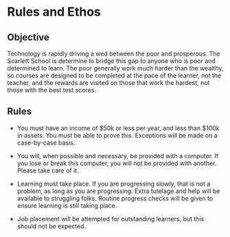 # Rules and Ethos

## Objective

Technology is rapidly driving a wed between the poor and prosperous. The
Scarlett School is determine to bridge this gap to anyone who is poor and
determined to learn. The poor generally work much harder than the wealthy, so
courses are designed to be completed at the pace of the learner, not the
teacher, and the rewards are visited on those that work the hardest, not those
with the best test scores.

## Rules

- You must have an income of $50k or less per year, and less than $100k in
  assets. You must be able to prove this. Exceptions will be made on a
  case-by-case basis.

- You will, when possible and necessary, be provided with a computer. If you
  lose or break this computer, you will not be provided with another. Please
  take care of it.

- Learning must take place. If you are progressing slowly, that is not a
  problem, as long as you are progressing. Extra tutelage and help will be
  available to struggling folks. Routine progress checks will be given to
  ensure learning is still taking place.

- Job placement will be attempted for outstanding learners, but this should not
  be expected.
